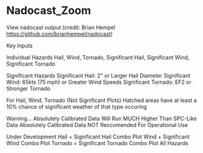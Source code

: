 # Nadocast_Zoom
View nadocast output (credit: Brian Hempel https://github.com/brianhempel/nadocast)

Key Inputs

Individual Hazards
Hail, Wind, Tornado, Significant Hail, Significant Wind, Significant Tornado

Significant Hazards
Significant Hail: 2" or Larger Hail Diameter
Significant Wind: 65kts (75 mph) or Greater Wind Speeds
Significant Tornado: EF2 or Stronger Tornado

For Hail, Wind, Tornado (Not Significant Plots)
Hatched areas have at least a 10% chance of significant weather of that type occuring

Warning... Absolutely Calibrated Data Will Run MUCH Higher Than SPC-Like Data
  Absolutely Calibrated Data NOT Reccomended For Operational Use

Under Development
Hail + Significant Hail Combo Plot
Wind + Significant Wind Combo Plot
Tornado + Significant Tornado Combo Plot
All Hazards

